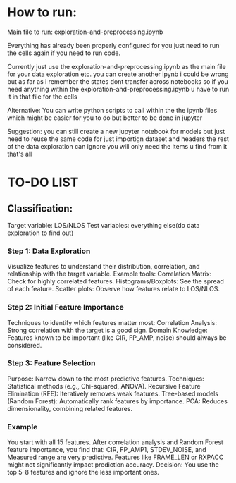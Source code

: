 # How to run: 
Main file to run: exploration-and-preprocessing.ipynb

Everything has already been properly configured for you just need to run the cells again if you need to run code. 

Currently just use the exploration-and-preprocessing.ipynb as the main file for your data exploration etc. you can create another ipynb i could be wrong but as far as i remember the states dont transfer across notebooks so if you need anything within the exploration-and-preprocessing.ipynb u have to run it in that file for the cells

Alternative: 
You can write python scripts to call within the the ipynb files which might be easier for you to do but better to be done in jupyter

Suggestion: you can still create a new jupyter notebook for models but just need to reuse the same code for just importign dataset and headers the rest of the data exploration can ignore you will only need the items u find from it that's all 

# TO-DO LIST

## Classification: 
Target variable: LOS/NLOS 
Test variables: everything else(do data exploration to find out)


### Step 1: Data Exploration
Visualize features to understand their distribution, correlation, and relationship with the target variable.
Example tools:
Correlation Matrix: Check for highly correlated features.
Histograms/Boxplots: See the spread of each feature.
Scatter plots: Observe how features relate to LOS/NLOS.

### Step 2: Initial Feature Importance
Techniques to identify which features matter most:
Correlation Analysis: Strong correlation with the target is a good sign.
Domain Knowledge: Features known to be important (like CIR, FP_AMP, noise) should always be considered.

### Step 3: Feature Selection
Purpose: Narrow down to the most predictive features.
Techniques:
Statistical methods (e.g., Chi-squared, ANOVA).
Recursive Feature Elimination (RFE): Iteratively removes weak features.
Tree-based models (Random Forest): Automatically rank features by importance.
PCA: Reduces dimensionality, combining related features.

### Example
You start with all 15 features.
After correlation analysis and Random Forest feature importance, you find that:
CIR, FP_AMP1, STDEV_NOISE, and Measured range are very predictive.
Features like FRAME_LEN or RXPACC might not significantly impact prediction accuracy.
Decision: You use the top 5-8 features and ignore the less important ones.